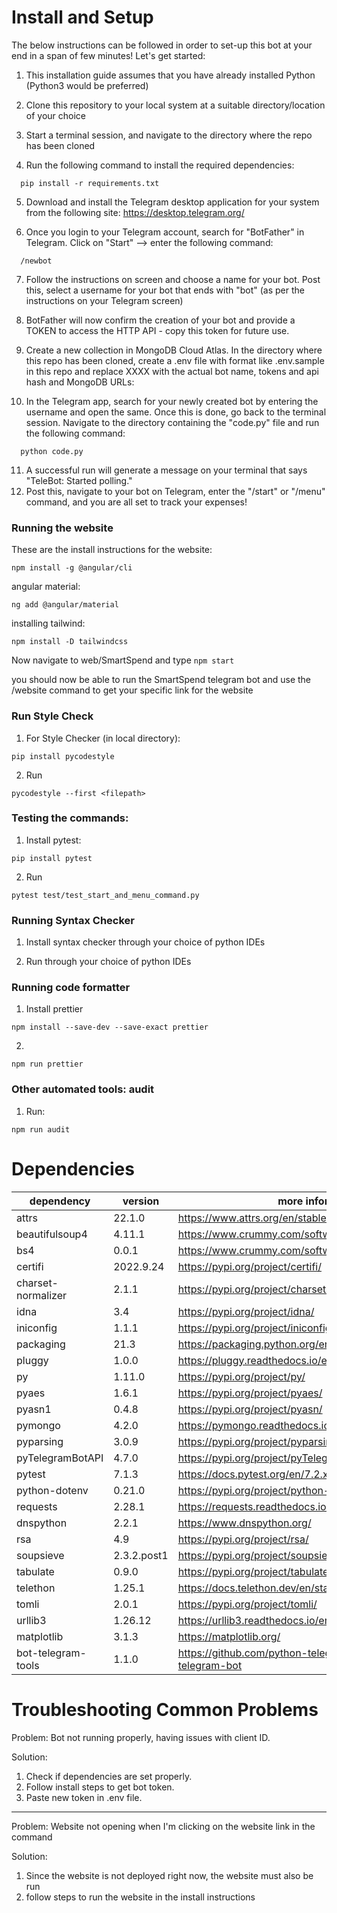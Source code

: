 # Install and Setup
The below instructions can be followed in order to set-up this bot at your end in a span of few minutes! Let's get started:

1. This installation guide assumes that you have already installed Python (Python3 would be preferred)

2. Clone this repository to your local system at a suitable directory/location of your choice

3. Start a terminal session, and navigate to the directory where the repo has been cloned

4. Run the following command to install the required dependencies:
```
  pip install -r requirements.txt
```
5. Download and install the Telegram desktop application for your system from the following site: https://desktop.telegram.org/

6. Once you login to your Telegram account, search for "BotFather" in Telegram. Click on "Start" --> enter the following command:
```
  /newbot
```
7. Follow the instructions on screen and choose a name for your bot. Post this, select a username for your bot that ends with "bot" (as per the instructions on your Telegram screen)

8. BotFather will now confirm the creation of your bot and provide a TOKEN to access the HTTP API - copy this token for future use.

9. Create a new collection in MongoDB Cloud Atlas. In the directory where this repo has been cloned, create a .env file with format like .env.sample in this repo and replace XXXX with the actual bot name, tokens and api hash and MongoDB URLs:

10. In the Telegram app, search for your newly created bot by entering the username and open the same. Once this is done, go back to the terminal session. Navigate to the directory containing the "code.py" file and run the following command:
```
  python code.py
```
11. A successful run will generate a message on your terminal that says "TeleBot: Started polling." 
12. Post this, navigate to your bot on Telegram, enter the "/start" or "/menu" command, and you are all set to track your expenses!

### Running the website
These are the install instructions for the website: 

`npm install -g @angular/cli`

angular material:

``ng add @angular/material``

installing tailwind: 

`npm install -D tailwindcss`

Now navigate to web/SmartSpend and type 
`npm start`

you should now be able to run the SmartSpend telegram bot and use the /website command to get your specific link for the website

### Run Style Check

1. For Style Checker (in local directory):

```
pip install pycodestyle
```

2. Run
   
```
pycodestyle --first <filepath>
```

### Testing the commands:

1. Install pytest:

```
pip install pytest
```

2. Run

```
pytest test/test_start_and_menu_command.py 
```

### Running Syntax Checker

1. Install syntax checker through your choice of python IDEs

2. Run through your choice of python IDEs


### Running code formatter

1. Install prettier

```
npm install --save-dev --save-exact prettier
```

2.

```
npm run prettier
```

### Other automated tools: audit

1. Run:

```
npm run audit
```

# Dependencies
| dependency         | version   | more information                                       |
|--------------------|-----------|--------------------------------------------------------|
| attrs              | 22.1.0    | https://www.attrs.org/en/stable/                       |
| beautifulsoup4     | 4.11.1    | https://www.crummy.com/software/BeautifulSoup/bs4/doc/ |
| bs4                | 0.0.1     | https://www.crummy.com/software/BeautifulSoup/bs4/doc/ |
| certifi            | 2022.9.24 | https://pypi.org/project/certifi/                      |
| charset-normalizer | 2.1.1     | https://pypi.org/project/charset-normalizer/           |
| idna               | 3.4       | https://pypi.org/project/idna/                         |
| iniconfig          | 1.1.1     | https://pypi.org/project/iniconfig/                    |
| packaging          | 21.3      | https://packaging.python.org/en/latest/                |
| pluggy             | 1.0.0     | https://pluggy.readthedocs.io/en/stable/               |
| py                 | 1.11.0    | https://pypi.org/project/py/                           |
| pyaes              | 1.6.1     | https://pypi.org/project/pyaes/                        |
| pyasn1             | 0.4.8     | https://pypi.org/project/pyasn/                        |
| pymongo            | 4.2.0     | https://pymongo.readthedocs.io/en/stable/              |
| pyparsing          | 3.0.9     | https://pypi.org/project/pyparsing/                    |
| pyTelegramBotAPI   | 4.7.0     | https://pypi.org/project/pyTelegramBotAPI/             |
| pytest             | 7.1.3     | https://docs.pytest.org/en/7.2.x/                      |
| python-dotenv      | 0.21.0    | https://pypi.org/project/python-dotenv/                |
| requests           | 2.28.1    | https://requests.readthedocs.io/en/latest/             |
| dnspython          | 2.2.1     | https://www.dnspython.org/                             |
| rsa                | 4.9         | https://pypi.org/project/rsa/                              |
| soupsieve          | 2.3.2.post1 | https://pypi.org/project/soupsieve/                        |
| tabulate           | 0.9.0       | https://pypi.org/project/tabulate/                         |
| telethon           | 1.25.1      | https://docs.telethon.dev/en/stable/                       |
| tomli              | 2.0.1       | https://pypi.org/project/tomli/                            |
| urllib3            | 1.26.12     | https://urllib3.readthedocs.io/en/stable/                  |
| matplotlib         | 3.1.3       | https://matplotlib.org/                                    |
| bot-telegram-tools | 1.1.0       | https://github.com/python-telegram-bot/python-telegram-bot |

# Troubleshooting Common Problems
Problem: Bot not running properly, having issues with client ID.

Solution:
1. Check if dependencies are set properly.
2. Follow install steps to get bot token.
3. Paste new token in .env file.

<hr>

Problem: Website not opening when I'm clicking on the website link in the command

Solution:
1. Since the website is not deployed right now, the website must also be run
2. follow steps to run the website in the install instructions
